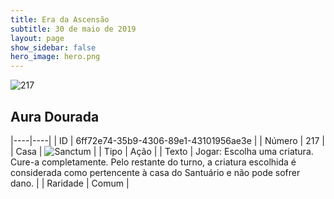 ```yaml
---
title: Era da Ascensão
subtitle: 30 de maio de 2019
layout: page
show_sidebar: false
hero_image: hero.png
---
```


![217](https://cdn.keyforgegame.com/media/card_front/pt/435_217_698CC538VMHH_pt.png)

## Aura Dourada

|----|----|
| ID | 6ff72e74-35b9-4306-89e1-43101956ae3e |
| Número | 217 |
| Casa | ![Sanctum](https://archonarcana.com/images/thumb/c/c7/Sanctum.png/22px-Sanctum.png "Santuário") |
| Tipo | Ação |
| Texto | Jogar: Escolha uma criatura. Cure-a completamente. Pelo restante do turno, a criatura escolhida é considerada como pertencente à casa do Santuário e não pode sofrer dano. |
| Raridade | Comum |
